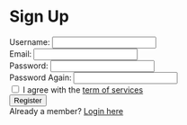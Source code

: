 <!DOCTYPE html>
<html lang="en">
<head>
    <meta charset="UTF-8">
    <meta name="viewport" content="width=device-width, initial-scale=1.0">
    <link rel="stylesheet" href="https://www.phptutorial.net/app/css/style.css
</head>
<body>
<main>
    <form action="register.php" method="post">
        <h1>Sign Up</h1>
        <div>
            <label for="username">Username:</label>
            <input type="text" name="username" id="username">
        </div>
        <div>
            <label for="email">Email:</label>
            <input type="email" name="email" id="email">
        </div>
        <div>
            <label for="password">Password:</label>
            <input type="password" name="password" id="password">
        </div>
        <div>
            <label for="password2">Password Again:</label>
            <input type="password" name="password2" id="password2">
        </div>
        <div>
            <label for="agree">
                <input type="checkbox" name="agree" id="agree" value="yes"/> I agree
                with the
                <a href="#" title="term of services">term of services</a>
            </label>
        </div>
        <button type="submit">Register</button>
        <footer>Already a member? <a href="login.php">Login here</a></footer>
    </form>
</main>
</body>
</html>
